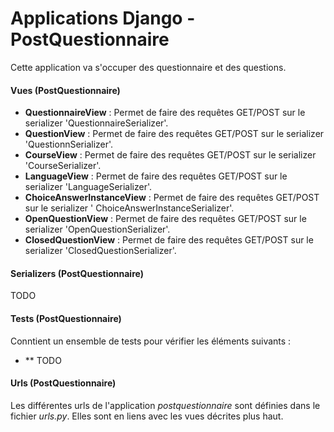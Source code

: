 # Applications Django - PostQuestionnaire

Cette application va s'occuper des questionnaire et des questions.

#### Vues (PostQuestionnaire)

- **QuestionnaireView** : Permet de faire des requêtes GET/POST sur le serializer 'QuestionnaireSerializer'.
- **QuestionView** : Permet de faire des requêtes GET/POST sur le serializer 'QuestionnSerializer'.
- **CourseView** : Permet de faire des requêtes GET/POST sur le serializer 'CourseSerializer'.
- **LanguageView** : Permet de faire des requêtes GET/POST sur le serializer 'LanguageSerializer'.
- **ChoiceAnswerInstanceView** : Permet de faire des requêtes GET/POST sur le serializer '
  ChoiceAnswerInstanceSerializer'.
- **OpenQuestionView** : Permet de faire des requêtes GET/POST sur le serializer 'OpenQuestionSerializer'.
- **ClosedQuestionView** : Permet de faire des requêtes GET/POST sur le serializer 'ClosedQuestionSerializer'.

#### Serializers (PostQuestionnaire)

TODO

#### Tests (PostQuestionnaire)

Conntient un ensemble de tests pour vérifier les éléments suivants :

- \*\*
  TODO

#### Urls (PostQuestionnaire)

Les différentes urls de l'application _postquestionnaire_ sont définies dans le fichier _urls.py_. Elles sont en liens
avec les vues décrites plus haut.